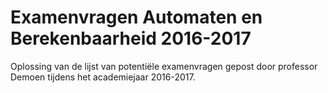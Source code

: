 # Examenvragen Automaten en Berekenbaarheid 2016-2017
Oplossing van de lijst van potentiële examenvragen gepost door professor Demoen tijdens het academiejaar 2016-2017.